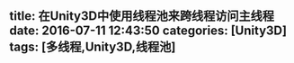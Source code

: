 title: 在Unity3D中使用线程池来跨线程访问主线程
date: 2016-07-11 12:43:50
categories: [Unity3D]
tags: [多线程,Unity3D,线程池]
---




